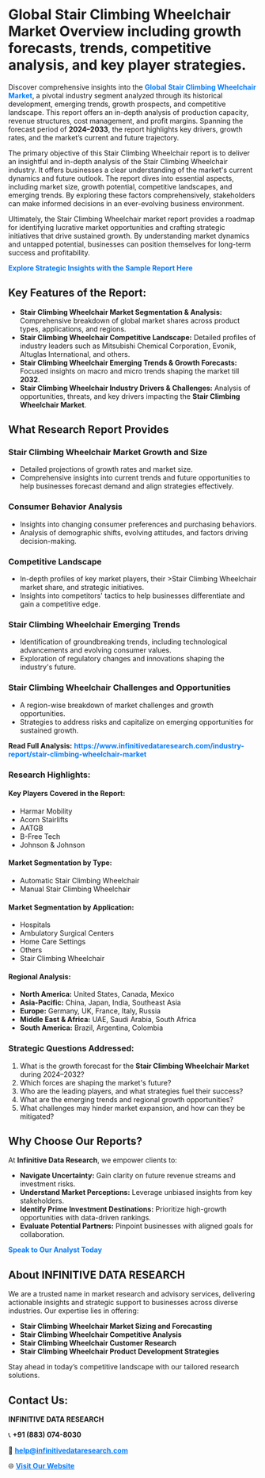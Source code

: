 <h1>Global Stair Climbing Wheelchair Market Overview including growth forecasts, trends, competitive analysis, and key player strategies.</h1>
<p>
Discover comprehensive insights into the 
<a href="https://www.infinitivedataresearch.com/industry-report/stair-climbing-wheelchair-market" rel="dofollow" style="color: #007BFF; text-decoration: none;"><strong>Global Stair Climbing Wheelchair Market</strong></a>, a pivotal industry segment analyzed through its historical development, emerging trends, growth prospects, and competitive landscape. This report offers an in-depth analysis of production capacity, revenue structures, cost management, and profit margins. Spanning the forecast period of <strong>2024–2033</strong>, the report highlights key drivers, growth rates, and the market’s current and future trajectory.
</p>
<p>
The primary objective of this Stair Climbing Wheelchair report is to deliver an insightful and in-depth analysis of the Stair Climbing Wheelchair industry. It offers businesses a clear understanding of the market's current dynamics and future outlook. The report dives into essential aspects, including market size, growth potential, competitive landscapes, and emerging trends. By exploring these factors comprehensively, stakeholders can make informed decisions in an ever-evolving business environment.
</p>
<p>
Ultimately, the Stair Climbing Wheelchair market report provides a roadmap for identifying lucrative market opportunities and crafting strategic initiatives that drive sustained growth. By understanding market dynamics and untapped potential, businesses can position themselves for long-term success and profitability.
</p>
<p>
<a href="https://www.infinitivedataresearch.com/request-sample/reportId=107446" style="color: #007BFF; text-decoration: none;"><strong>Explore Strategic Insights with the Sample Report Here</strong></a>
</p>

<h2>Key Features of the Report:</h2>
<ul>
<li><strong>Stair Climbing Wheelchair Market Segmentation & Analysis:</strong> Comprehensive breakdown of global market shares across product types, applications, and regions.</li>
<li><strong>Stair Climbing Wheelchair Competitive Landscape:</strong> Detailed profiles of industry leaders such as Mitsubishi Chemical Corporation, Evonik, Altuglas International, and others.</li>
<li><strong>Stair Climbing Wheelchair Emerging Trends & Growth Forecasts:</strong> Focused insights on macro and micro trends shaping the market till <strong>2032</strong>.</li>
<li><strong>Stair Climbing Wheelchair Industry Drivers & Challenges:</strong> Analysis of opportunities, threats, and key drivers impacting the <strong>Stair Climbing Wheelchair Market</strong>.</li>
</ul>

<h2>What Research Report Provides</h2>
<h3>Stair Climbing Wheelchair Market Growth and Size</h3>
<ul>
<li>Detailed projections of growth rates and market size.</li>
<li>Comprehensive insights into current trends and future opportunities to help businesses forecast demand and align strategies effectively.</li>
</ul>

<h3>Consumer Behavior Analysis</h3>
<ul>
<li>Insights into changing consumer preferences and purchasing behaviors.</li>
<li>Analysis of demographic shifts, evolving attitudes, and factors driving decision-making.</li>
</ul>

<h3>Competitive Landscape</h3>
<ul>
<li>In-depth profiles of key market players, their >Stair Climbing Wheelchair market share, and strategic initiatives.</li>
<li>Insights into competitors' tactics to help businesses differentiate and gain a competitive edge.</li>
</ul>

<h3>Stair Climbing Wheelchair Emerging Trends</h3>
<ul>
<li>Identification of groundbreaking trends, including technological advancements and evolving consumer values.</li>
<li>Exploration of regulatory changes and innovations shaping the industry's future.</li>
</ul>

<h3>Stair Climbing Wheelchair Challenges and Opportunities</h3>
<ul>
<li>A region-wise breakdown of market challenges and growth opportunities.</li>
<li>Strategies to address risks and capitalize on emerging opportunities for sustained growth.</li>
</ul>
<p><strong>Read Full Analysis:</strong> <a href="https://www.infinitivedataresearch.com/industry-report/stair-climbing-wheelchair-market" rel="dofollow" style="color: #007BFF; text-decoration: none;"><strong>https://www.infinitivedataresearch.com/industry-report/stair-climbing-wheelchair-market</strong></a></p>
<h3>Research Highlights:</h3>
<h4>Key Players Covered in the Report:</h4>
<ul><li>Harmar Mobility</li><li>Acorn Stairlifts</li><li>AATGB</li><li>B-Free Tech</li><li>Johnson &amp; Johnson</li></ul>
<h4>Market Segmentation by Type:</h4>
<ul><li>Automatic Stair Climbing Wheelchair</li><li>Manual Stair Climbing Wheelchair</li></ul>
<h4>Market Segmentation by Application:</h4>
<ul><li>Hospitals</li><li>Ambulatory Surgical Centers</li><li>Home Care Settings</li><li>Others</li><li>Stair Climbing Wheelchair</li></ul>

<h4>Regional Analysis:</h4>
<ul>
<li><strong>North America:</strong> United States, Canada, Mexico</li>
<li><strong>Asia-Pacific:</strong> China, Japan, India, Southeast Asia</li>
<li><strong>Europe:</strong> Germany, UK, France, Italy, Russia</li>
<li><strong>Middle East & Africa:</strong> UAE, Saudi Arabia, South Africa</li>
<li><strong>South America:</strong> Brazil, Argentina, Colombia</li>
</ul>

<h3>Strategic Questions Addressed:</h3>
<ol>
<li>What is the growth forecast for the <strong>Stair Climbing Wheelchair Market</strong> during 2024–2032?</li>
<li>Which forces are shaping the market's future?</li>
<li>Who are the leading players, and what strategies fuel their success?</li>
<li>What are the emerging trends and regional growth opportunities?</li>
<li>What challenges may hinder market expansion, and how can they be mitigated?</li>
</ol>

<h2>Why Choose Our Reports?</h2>
<p>At <strong>Infinitive Data Research</strong>, we empower clients to:</p>
<ul>
<li><strong>Navigate Uncertainty:</strong> Gain clarity on future revenue streams and investment risks.</li>
<li><strong>Understand Market Perceptions:</strong> Leverage unbiased insights from key stakeholders.</li>
<li><strong>Identify Prime Investment Destinations:</strong> Prioritize high-growth opportunities with data-driven rankings.</li>
<li><strong>Evaluate Potential Partners:</strong> Pinpoint businesses with aligned goals for collaboration.</li>
</ul>
<p><a href="https://www.infinitivedataresearch.com/industry-report/stair-climbing-wheelchair-market" rel="dofollow" style="color: #007BFF; text-decoration: none;"><strong>Speak to Our Analyst Today</strong></a></p>

<h2>About INFINITIVE DATA RESEARCH</h2>
<p>We are a trusted name in market research and advisory services, delivering actionable insights and strategic support to businesses across diverse industries. Our expertise lies in offering:</p>
<ul>
<li><strong>Stair Climbing Wheelchair Market Sizing and Forecasting</strong></li>
<li><strong>Stair Climbing Wheelchair Competitive Analysis</strong></li>
<li><strong>Stair Climbing Wheelchair Customer Research</strong></li>
<li><strong>Stair Climbing Wheelchair Product Development Strategies</strong></li>
</ul>
<p>Stay ahead in today’s competitive landscape with our tailored research solutions.</p>

<h2>Contact Us:</h2>
<p><strong>INFINITIVE DATA RESEARCH</strong></p>
<p>📞 <strong>+91 (883) 074-8030</strong></p>
<p>📧 <strong><a href="mailto:help@infinitivedataresearch.com" style="color: #007BFF;">help@infinitivedataresearch.com</a></strong></p>
<p>🌐 <strong><a href="https://www.infinitivedataresearch.com" rel="dofollow" style="color: #007BFF;">Visit Our Website</a></strong></p>